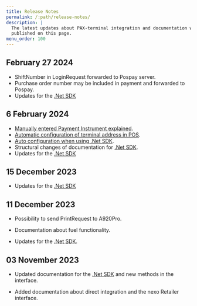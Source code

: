 ```yaml
---
title: Release Notes
permalink: /:path/release-notes/
description: |
  The latest updates about PAX-terminal integration and documentation will be
  published on this page.
menu_order: 100
---
```

## February 27 2024

*   ShiftNumber in LoginRequest forwarded to Pospay server.
*   Purchase order number may be included in payment and forwarded to Pospay.
*   Updates for the [.Net SDK][dotnetrelease]

## 6 February 2024

*   [Manually entered Payment Instrument explained][keyinpaymentinstrument].
*   [Automatic configuration of terminal address in POS][autoconfig].
*   [Auto configuration when using .Net SDK][autoconfignet].
*   Structural changes of documentation for [.Net SDK][dotnetrelease].
*   Updates for the [.Net SDK][dotnetrelease]

## 15 December 2023

*   Updates for the [.Net SDK][dotnetrelease]

## 11 December 2023

*   Possibility to send PrintRequest to A920Pro.

*   Documentation about fuel functionality.

*   Updates for the [.Net SDK][dotnetrelease].

## 03 November 2023

*   Updated documentation for the [.Net SDK][dotnetrelease] and new methods in the interface.

*   Added documentation about direct integration and the nexo Retailer interface.

[dotnetrelease]: /pax-terminal/NET/release-notes
[keyinpaymentinstrument]: /pax-terminal/Nexo-Retailer/keyin-paymentinstrument
[autoconfig]: /pax-terminal/Nexo-Retailer/auto-configure-ecr-2-terminal
[autoconfignet]: /pax-terminal/NET/tutorial/autoconfigurepos
